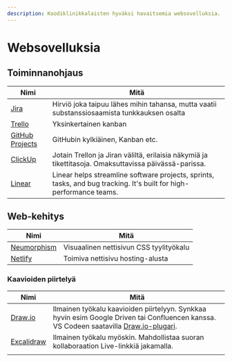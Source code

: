 ```yaml
---
description: Koodiklinikkalaisten hyväksi havaitsemia websovelluksia.
---
```


# Websovelluksia

## Toiminnanohjaus

| Nimi                                                               | Mitä                                                                                                                |
| ------------------------------------------------------------------ | ------------------------------------------------------------------------------------------------------------------- |
| [Jira](https://www.atlassian.com/fi/software/jira)                 | Hirviö joka taipuu lähes mihin tahansa, mutta vaatii substanssiosaamista tunkkauksen osalta                         |
| [Trello](https://trello.com/fi)                                    | Yksinkertainen kanban                                                                                               |
| [GitHub Projects](https://github.com/features/project-management/) | GitHubin kylkiäinen, Kanban etc.                                                                                    |
| [ClickUp](https://clickup.com/)                                    | Jotain Trellon ja Jiran väliltä, erilaisia näkymiä ja tikettitasoja. Omaksuttavissa päivässä-parissa.               |
| [Linear](https://linear.app/)                                      | Linear helps streamline software projects, sprints, tasks, and bug tracking. It's built for high-performance teams. |

## Web-kehitys

| Nimi                                           | Mitä                                    |
| ---------------------------------------------- | --------------------------------------- |
| [Neumorphism](https://neumorphism.io/#ffffff/) | Visuaalinen nettisivun CSS tyylityökalu |
| [Netlify](https://www.netlify.com/)            | Toimiva nettisivu hosting-alusta        |

### Kaavioiden piirtelyä

| Nimi                                  | Mitä                                                                                                                                                                                                               |
| ------------------------------------- | ------------------------------------------------------------------------------------------------------------------------------------------------------------------------------------------------------------------ |
| [Draw.io](https://app.diagrams.net/)  | Ilmainen työkalu kaavioiden piirtelyyn. Synkkaa hyvin esim Google Driven tai Confluencen kanssa. VS Codeen saatavilla [Draw.io-plugari](https://marketplace.visualstudio.com/items?itemName=hediet.vscode-drawio). |
| [Excalidraw](https://excalidraw.com/) | Ilmainen työkalu myöskin. Mahdollistaa suoran kollaboraation Live-linkkiä jakamalla.                                                                                                                               |
|                                       |                                                                                                                                                                                                                    |
